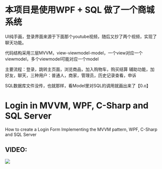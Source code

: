 # 本项目是使用WPF + SQL 做了一个商城系统
UI纯手画，登录界面来源于下面那个youtube视频，随后又抄了两个视频，实现了聊天功能。

代码结构采用三层MVVM，view-viewmodel-model，一个view对应一个viewmodel，多个viewmodel可能对应一个model

主要流程：登录，跳转主页面，浏览商品，加入购物车，购买结算
辅助功能，加好友，聊天，三种用户：普通人，商家，管理员，历史记录查看，申诉

SQL数据库文件没传，也就那样，看Model里对SQL的调用就画出来了【0.o】


# Login in MVVM, WPF, C-Sharp and SQL Server
How to create a Login Form Implementing the MVVM pattern, WPF, C-Sharp and SQL Server
<h2>VIDEO:</h2>
<a href="https://youtu.be/FGqj4q09NtA" target="_blank">
  <img src="http://rjcodeadvance.com/wp-content/uploads/2022/07/Login-MVVM-SQL-CSharp.png"/>
</a>
